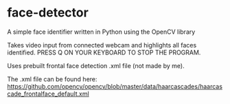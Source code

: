 # face-detector
A simple face identifier written in Python using the OpenCV library

Takes video input from connected webcam and highlights all faces identified. PRESS Q ON YOUR KEYBOARD TO STOP THE PROGRAM.


Uses prebuilt frontal face detection .xml file (not made by me).

The .xml file can be found here: https://github.com/opencv/opencv/blob/master/data/haarcascades/haarcascade_frontalface_default.xml
